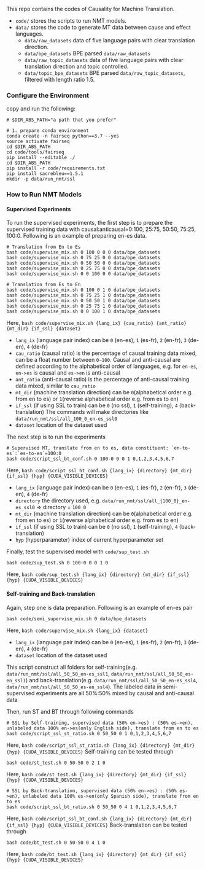 This repo contains the codes of Causality for Machine Translation.

- `code/` stores the scripts to run NMT models.
- `data/` stores the code to generate MT data between cause and effect languages.
  - `data/raw_datasets` data of five language pairs with clear translation direction.
  - `data/bpe_datasets` BPE parsed `data/raw_datasets`
  - `data/raw_topic_datasets` data of five language pairs with clear translation direction and topic controlled.
  - `data/topic_bpe_datasets` BPE parsed `data/raw_topic_datasets`, filtered with length ratio 1.5.

### Configure the Environment
copy and run the following:
```
# $DIR_ABS_PATH="a path that you prefer"

# 1. prepare conda environment
conda create -n fairseq python==3.7 --yes
source activate fairseq
cd $DIR_ABS_PATH
cd code/tools/fairseq
pip install --editable ./
cd $DIR_ABS_PATH
pip install -r code/requirements.txt
pip install sacrebleu==1.5.1
mkdir -p data/run_nmt/ssl
```

### How to Run NMT Models
#### Supervised Experiments
To run the supervised experiments, the first step is to prepare the supervised training data with causal:anticausal=0:100, 25:75, 50:50, 75:25, 100:0. Following is an example of preparing en-es data.
```
# Translation from En to Es
bash code/supervise_mix.sh 0 100 0 0 0 data/bpe_datasets
bash code/supervise_mix.sh 0 75 25 0 0 data/bpe_datasets
bash code/supervise_mix.sh 0 50 50 0 0 data/bpe_datasets
bash code/supervise_mix.sh 0 25 75 0 0 data/bpe_datasets
bash code/supervise_mix.sh 0 0 100 0 0 data/bpe_datasets

# Translation from Es to En
bash code/supervise_mix.sh 0 100 0 1 0 data/bpe_datasets
bash code/supervise_mix.sh 0 75 25 1 0 data/bpe_datasets
bash code/supervise_mix.sh 0 50 50 1 0 data/bpe_datasets
bash code/supervise_mix.sh 0 25 75 1 0 data/bpe_datasets
bash code/supervise_mix.sh 0 0 100 1 0 data/bpe_datasets
```
Here, `bash code/supervise_mix.sh {lang_ix} {cau_ratio} {ant_ratio} {mt_dir} {if_ssl} {dataset}`
- `lang_ix` (language pair index) can be `0` (en-es), `1` (es-fr), `2` (en-fr), `3` (de-en), `4` (de-fr)
- `cau_ratio` (causal ratio) is the percentage of causal training data mixed, can be a float number between `0~100`. Causal and anti-causal are defined according to the alphabetical order of languages, e.g. for `en-es`, `en->es` is causal and `es->en` is anti-causal
- `ant_ratio` (anti-causal ratio) is the percentage of anti-causal training data mixed, similar to `cau_ratio`
- `mt_dir` (machine translation direction) can be `0`(alphabetical order e.g. from en to es) or `1`(reverse alphabetical order e.g. from es to en)
- `if_ssl` (if using SSL to train) can be `0` (no ssl), `1` (self-training), `4` (back-translation)
The commands will make directories like `data/run_nmt/ssl/all_100_0_en-es_ssl0`
- `dataset` location of the dataset used

The next step is to run the experiments
```
# Supervised MT, translate from en to es, data constituent: `en-to-es`:`es-to-en`=100:0
bash code/script_ssl_bt_conf.sh 0 100-0 0 0 1 0,1,2,3,4,5,6,7
```
Here, `bash code/script_ssl_bt_conf.sh {lang_ix} {directory} {mt_dir} {if_ssl} {hyp} {CUDA_VISIBLE_DEVICES}`
- `lang_ix` (language pair index) can be `0` (en-es), `1` (es-fr), `2` (en-fr), `3` (de-en), `4` (de-fr)
- `directory` the directory used, e.g. `data/run_nmt/ssl/all_{100_0}_en-es_ssl0` => directory = `100_0`
- `mt_dir` (machine translation direction) can be `0`(alphabetical order e.g. from en to es) or `1`(reverse alphabetical order e.g. from es to en)
- `if_ssl` (if using SSL to train) can be `0` (no ssl), `1` (self-training), `4` (back-translation)
- `hyp` (hyperparameter) index of current hyperparameter set

Finally, test the supervised model with `code/sup_test.sh`
```
bash code/sup_test.sh 0 100-0 0 0 1 0
```
Here, `bash code/sup_test.sh {lang_ix} {directory} {mt_dir} {if_ssl} {hyp} {CUDA_VISIBLE_DEVICES}`

#### Self-training and Back-translation
Again, step one is data preparation. Following is an example of en-es pair
```
bash code/semi_supervise_mix.sh 0 data/bpe_datasets
```
Here, `bash code/supervise_mix.sh {lang_ix} {dataset}`
- `lang_ix` (language pair index) can be `0` (en-es), `1` (es-fr), `2` (en-fr), `3` (de-en), `4` (de-fr)
- `dataset` location of the dataset used

This script construct all folders for self-training(e.g. `data/run_nmt/ssl/all_50_50_en-es_ssl1`, `data/run_nmt/ssl/all_50_50_es-en_ssl1`) and back-translation(e.g. `data/run_nmt/ssl/all_50_50_en-es_ssl4`, `data/run_nmt/ssl/all_50_50_es-en_ssl4`). The labeled data in semi-supervised experiments are all 50%:50% mixed by causal and anti-causal data

Then, run ST and BT through following commands
```
# SSL by Self-training, supervised data (50% en->es) : (50% es->en), unlabeled data 100% en->es(only English side), translate from en to es
bash code/script_ssl_st_ratio.sh 0 50_50 0 1 0,1,2,3,4,5,6,7
```
Here, `bash code/script_ssl_st_ratio.sh {lang_ix} {directory} {mt_dir} {hyp} {CUDA_VISIBLE_DEVICES}`
Self-training can be tested through
```
bash code/st_test.sh 0 50-50 0 2 1 0
```
Here, `bash code/st_test.sh {lang_ix} {directory} {mt_dir} {if_ssl} {hyp} {CUDA_VISIBLE_DEVICES}`
```
# SSL by Back-translation, supervised data (50% en->es) : (50% es->en), unlabeled data 100% es->en(only Spanish side), translate from en to es
bash code/script_ssl_bt_ratio.sh 0 50_50 0 4 1 0,1,2,3,4,5,6,7
```
Here, `bash code/script_ssl_bt_conf.sh {lang_ix} {directory} {mt_dir} {if_ssl} {hyp} {CUDA_VISIBLE_DEVICES}`
Back-translation can be tested through
```
bash code/bt_test.sh 0 50-50 0 4 1 0
```
Here, `bash code/bt_test.sh {lang_ix} {directory} {mt_dir} {if_ssl} {hyp} {CUDA_VISIBLE_DEVICES}`

